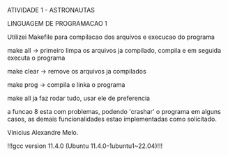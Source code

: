 ATIVIDADE 1 - ASTRONAUTAS

LINGUAGEM DE PROGRAMACAO 1

Utilizei Makefile para compilacao dos arquivos e execucao do programa

make all -> primeiro limpa os arquivos ja compilado, compila e em seguida executa o programa

make clear -> remove os arquivos ja compilados

make prog -> compila e linka o programa

make all ja faz rodar tudo, usar ele de preferencia

a funcao 8 esta com problemas, podendo 'crashar' o programa em alguns casos, as demais funcionalidades estao implementadas como solicitado.

Vinicius Alexandre Melo.

!!!gcc version 11.4.0 (Ubuntu 11.4.0-1ubuntu1~22.04)!!!
